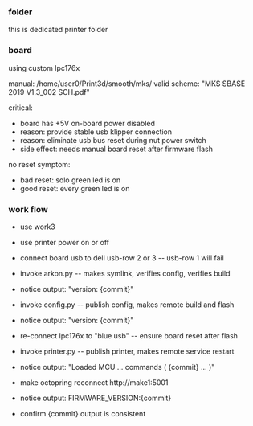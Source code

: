 
### folder

this is dedicated printer folder

### board

using custom lpc176x

manual:
	/home/user0/Print3d/smooth/mks/
	valid scheme: "MKS SBASE 2019 V1.3_002 SCH.pdf"

critical:
* board has +5V on-board power disabled
* reason: provide stable usb klipper connection  	 
* reason: eliminate usb bus reset during nut power switch
* side effect: needs manual board reset after firmware flash

no reset symptom:
* bad reset: solo green led is on
* good reset: every green led is on 

### work flow

* use work3
* use printer power on or off
* connect board usb to dell usb-row 2 or 3 -- usb-row 1 will fail

* invoke arkon.py -- makes symlink, verifies config, verifies build
* notice output: "version: {commit}"

* invoke config.py -- publish config, makes remote build and flash
* notice output: "version: {commit}"
 
* re-connect lpc176x to "blue usb" -- ensure board reset after flash

* invoke printer.py -- publish printer, makes remote service restart 
* notice output: "Loaded MCU ... commands ( {commit} ... )"

* make octopring reconnect http://make1:5001
* notice output: FIRMWARE_VERSION:{commit}
 
* confirm {commit} output is consistent
